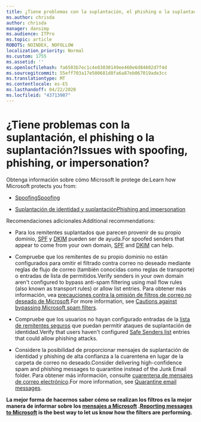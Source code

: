 ```yaml
---
title: ¿Tiene problemas con la suplantación, el phishing o la suplantación?
ms.author: chrisda
author: chrisda
manager: dansimp
ms.audience: ITPro
ms.topic: article
ROBOTS: NOINDEX, NOFOLLOW
localization_priority: Normal
ms.custom: 1755
ms.assetid: ''
ms.openlocfilehash: fa6503b7ec1c4e83030149ee460e6d84602d7f4d
ms.sourcegitcommit: 55eff703a17e500681d8fa6a87eb067019ade3cc
ms.translationtype: MT
ms.contentlocale: es-ES
ms.lasthandoff: 04/22/2020
ms.locfileid: "43713987"
---
```

# <a name="issues-with-spoofing-phishing-or-impersonation"></a><span data-ttu-id="50eed-102">¿Tiene problemas con la suplantación, el phishing o la suplantación?</span><span class="sxs-lookup"><span data-stu-id="50eed-102">Issues with spoofing, phishing, or impersonation?</span></span>

<span data-ttu-id="50eed-103">Obtenga información sobre cómo Microsoft le protege de:</span><span class="sxs-lookup"><span data-stu-id="50eed-103">Learn how Microsoft protects you from:</span></span>

- [<span data-ttu-id="50eed-104">Spoofing</span><span class="sxs-lookup"><span data-stu-id="50eed-104">Spoofing</span></span>](https://docs.microsoft.com/office365/securitycompliance/anti-spoofing-protection)

- [<span data-ttu-id="50eed-105">Suplantación de identidad y suplantación</span><span class="sxs-lookup"><span data-stu-id="50eed-105">Phishing and impersonation</span></span>](https://docs.microsoft.com/office365/securitycompliance/atp-anti-phishing)

<span data-ttu-id="50eed-106">Recomendaciones adicionales:</span><span class="sxs-lookup"><span data-stu-id="50eed-106">Additional recommendations:</span></span>

- <span data-ttu-id="50eed-107">Para los remitentes suplantados que parecen provenir de su propio dominio, [SPF](https://docs.microsoft.com/office365/securitycompliance/set-up-spf-in-office-365-to-help-prevent-spoofing) y [DKIM](https://docs.microsoft.com/office365/securitycompliance/use-dkim-to-validate-outbound-email) pueden ser de ayuda.</span><span class="sxs-lookup"><span data-stu-id="50eed-107">For spoofed senders that appear to come from your own domain, [SPF](https://docs.microsoft.com/office365/securitycompliance/set-up-spf-in-office-365-to-help-prevent-spoofing) and [DKIM](https://docs.microsoft.com/office365/securitycompliance/use-dkim-to-validate-outbound-email) can help.</span></span>

- <span data-ttu-id="50eed-108">Compruebe que los remitentes de su propio dominio no están configurados para omitir el filtrado contra correo no deseado mediante reglas de flujo de correo (también conocidas como reglas de transporte) o entradas de lista de permitidos.</span><span class="sxs-lookup"><span data-stu-id="50eed-108">Verify senders in your own domain aren't configured to bypass anti-spam filtering using mail flow rules (also known as transport rules) or allow list entries.</span></span> <span data-ttu-id="50eed-109">Para obtener más información, vea [precauciones contra la omisión de filtros de correo no deseado de Microsoft](https://docs.microsoft.com/exchange/troubleshoot/antispam/cautions-against-bypassing-spam-filters).</span><span class="sxs-lookup"><span data-stu-id="50eed-109">For more information, see [Cautions against bypassing Microsoft spam filters](https://docs.microsoft.com/exchange/troubleshoot/antispam/cautions-against-bypassing-spam-filters).</span></span>

- <span data-ttu-id="50eed-110">Compruebe que los usuarios no hayan configurado entradas de la [lista de remitentes seguros](https://support.office.com/article/BE1BAEA0-BEAB-4A30-B968-9004332336CE) que puedan permitir ataques de suplantación de identidad.</span><span class="sxs-lookup"><span data-stu-id="50eed-110">Verify that users haven't configured [Safe Senders list](https://support.office.com/article/BE1BAEA0-BEAB-4A30-B968-9004332336CE) entries that could allow phishing attacks.</span></span>

- <span data-ttu-id="50eed-111">Considere la posibilidad de proporcionar mensajes de suplantación de identidad y phishing de alta confianza a la cuarentena en lugar de la carpeta de correo no deseado.</span><span class="sxs-lookup"><span data-stu-id="50eed-111">Consider delivering high-confidence spam and phishing messages to quarantine instead of the Junk Email folder.</span></span> <span data-ttu-id="50eed-112">Para obtener más información, consulte [cuarentena de mensajes de correo electrónico](https://docs.microsoft.com/office365/securitycompliance/quarantine-email-messages).</span><span class="sxs-lookup"><span data-stu-id="50eed-112">For more information, see [Quarantine email messages](https://docs.microsoft.com/office365/securitycompliance/quarantine-email-messages).</span></span>

<span data-ttu-id="50eed-113">**La mejor forma de hacernos saber cómo se realizan los filtros es la mejor manera de informar sobre los [mensajes a Microsoft](https://support.office.com/article/b5caa9f1-cdf3-4443-af8c-ff724ea719d2) .**</span><span class="sxs-lookup"><span data-stu-id="50eed-113">**[Reporting messages to Microsoft](https://support.office.com/article/b5caa9f1-cdf3-4443-af8c-ff724ea719d2) is the best way to let us know how the filters are performing.**</span></span>
